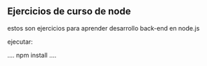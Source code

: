 ## Ejercicios de curso de node 

estos son ejercicios para aprender desarrollo back-end en node.js 

ejecutar:

....
npm install
....